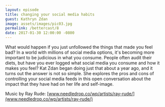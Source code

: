```yaml
---
layout: episode
title: changing your social media habits
guest: Kathryn Zdan
image: assets/images/pic03.jpg
permalink: /bettercast/8
date: 2017-01-30 12:00:00 -0800
---
```


What would happen if you just unfollowed the things that made you feel bad? In a world with millions of social media options, it's becoming more important to be judicious in what you consume. People often audit their diets, but have you ever logged what social media you consume and how it makes you feel? Kat Zdan began doing just that about a year ago, and it turns out the answer is not so simple. She explores the pros and cons of controlling your social media feeds in this open conversation about the impact that they have had on her life and self-image.

Music by Ray Rude: [www.needledrop.co/wp/artists/ray-rude/](www.needledrop.co/wp/artists/ray-rude/)
